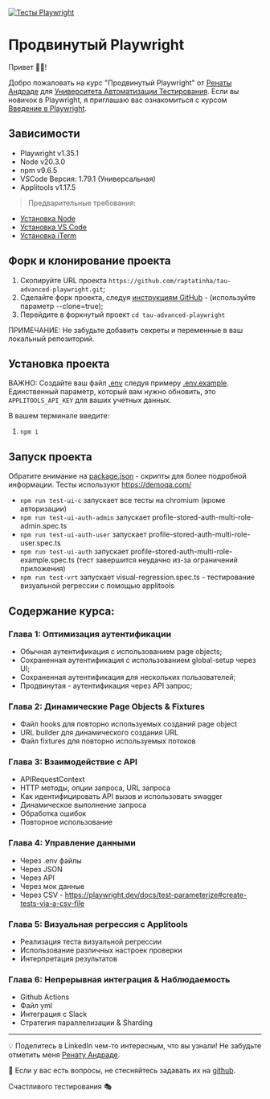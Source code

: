 [![Тесты Playwright](https://github.com/raptatinha/tau-advanced-playwright/actions/workflows/playwright.yml/badge.svg)](https://github.com/raptatinha/tau-advanced-playwright/actions/workflows/playwright.yml)

# Продвинутый Playwright

Привет 👋🏽!

Добро пожаловать на курс "Продвинутый Playwright" от [Ренаты Андраде](https://testingwithrenata.com/) для [Университета Автоматизации Тестирования](https://testautomationu.applitools.com/). Если вы новичок в Playwright, я приглашаю вас ознакомиться с курсом [Введение в Playwright](https://testautomationu.applitools.com/instructors/renata_andrade.html).

## Зависимости

- Playwright v1.35.1
- Node v20.3.0
- npm v9.6.5
- VSCode Версия: 1.79.1 (Универсальная)
- Applitools v1.17.5

> Предварительные требования:
- [Установка Node](https://nodejs.dev/en/learn/how-to-install-nodejs/)
- [Установка VS Code](https://code.visualstudio.com/learn/get-started/basics)
- [Установка iTerm](https://iterm2.com/documentation-one-page.html)

## Форк и клонирование проекта

1. Скопируйте URL проекта `https://github.com/raptatinha/tau-advanced-playwright.git`;
1. Сделайте форк проекта, следуя [инструкциям GitHub](https://docs.github.com/en/get-started/quickstart/fork-a-repo) - (используйте параметр --clone=true);
1. Перейдите в форкнутый проект `cd tau-advanced-playwright`

ПРИМЕЧАНИЕ: Не забудьте добавить секреты и переменные в ваш локальный репозиторий.

## Установка проекта

ВАЖНО: Создайте ваш файл [.env](.env) следуя примеру [.env.example](.env.example). Единственный параметр, который вам нужно обновить, это `APPLITOOLS_API_KEY` для ваших учетных данных.

В вашем терминале введите:

1. `npm i`

## Запуск проекта
Обратите внимание на [package.json](package.json) - скрипты для более подробной информации. Тесты используют https://demoqa.com/

- `npm run test-ui-c` запускает все тесты на chromium (кроме авторизации)
- `npm run test-ui-auth-admin` запускает profile-stored-auth-multi-role-admin.spec.ts
- `npm run test-ui-auth-user` запускает profile-stored-auth-multi-role-user.spec.ts
- `npm run test-ui-auth` запускает profile-stored-auth-multi-role-example.spec.ts (тест завершится неудачно из-за ограничений приложения)
- `npm run test-vrt` запускает visual-regression.spec.ts - тестирование визуальной регрессии с помощью applitools

## Содержание курса:
### Глава 1: Оптимизация аутентификации
- Обычная аутентификация с использованием page objects;
- Сохраненная аутентификация с использованием global-setup через UI;
- Сохраненная аутентификация для нескольких пользователей;
- Продвинутая - аутентификация через API запрос;
### Глава 2: Динамические Page Objects & Fixtures
- Файл hooks для повторно используемых созданий page object
- URL builder для динамического создания URL
- Файл fixtures для повторно используемых потоков
### Глава 3: Взаимодействие с API
- APIRequestContext
- HTTP методы, опции запроса, URL запроса
- Как идентифицировать API вызов и использовать swagger
- Динамическое выполнение запроса
- Обработка ошибок
- Повторное использование
### Глава 4: Управление данными
- Через .env файлы
- Через JSON
- Через API
- Через мок данные
- Через CSV - https://playwright.dev/docs/test-parameterize#create-tests-via-a-csv-file
### Глава 5: Визуальная регрессия с Applitools
- Реализация теста визуальной регрессии
- Использование различных настроек проверки
- Интерпретация результатов
### Глава 6: Непрерывная интеграция & Наблюдаемость
- Github Actions
- Файл yml
- Интеграция с Slack
- Стратегия параллелизации & Sharding

___

💡 Поделитесь в LinkedIn чем-то интересным, что вы узнали! Не забудьте отметить меня [Ренату Андраде](https://www.linkedin.com/in/raptatinha/).

💜 Если у вас есть вопросы, не стесняйтесь задавать их на [github](https://github.com/raptatinha/tau-advanced-playwright/issues).

Счастливого тестирования 🎭
